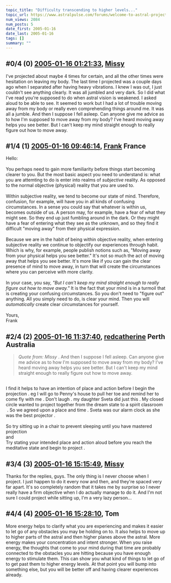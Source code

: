 ```yaml
---
topic_title: "Difficulty transcending to higher levels..."
topic_url: https://www.astralpulse.com/forums/welcome-to-astral-projection-experiences!/difficulty-transcending-to-higher-levels
num_views: 2084
num_posts: 5
date_first: 2005-01-16
date_last: 2005-01-16
tags: []
summary: ""
---
```


## \#0/4 (0) [2005-01-16 01:21:33](https://www.astralpulse.com/forums/index.php?msg=143195), [Missy](https://www.astralpulse.com/forums/profile/?u=8036)  ##
<section>
I've projected about maybe 4 times for certain, and all the other times were hesitation on leaving my body. The last time I projected was a couple days ago when I separated after having heavy vibrations. I knew I was out, I just couldn't see anything clearly. It was all jumbled and very dark. So I did what I've read you're supposed to do when astral vision is weakened. I asked aloud to be able to see. It seemed to work but I had a lot of trouble moving away from my body or really even comprehending things around me. It was all a jumble. And then I suppose I fell asleep. Can anyone give me advice as to how I'm supposed to move away from my body? I've heard moving away helps you see better. But I can't keep my mind straight enough to really figure out how to move away.
</section>

## \#1/4 (1) [2005-01-16 09:46:14](https://www.astralpulse.com/forums/index.php?msg=143246), [Frank](https://www.astralpulse.com/forums/profile/?u=359) France ##
<section>
Hello:
<br>
<br>
You perhaps need to gain more familiarity before things start becoming clearer to you. But the most basic aspect you need to understand is: what you are attemting to do is enter into realms of
<i>
 subjective
</i>
reality. As opposed to the normal objective (physical) reality that you are used to.
<br>
<br>
Within subjective reality, we tend to become our state of mind. Therefore, confusion, for example, will have you in all kinds of confusing circumstances. In a sense you could say that whatever is within us, becomes outside of us. A person may, for example, have a fear of what they might see. So they end up just fumbling around in the dark. Or they might have a fear of entering what they see as the unknown, and so they find it difficult "moving away" from their physical expression.
<br>
<br>
Because we are in the habit of being within objective reality, when entering subjective reality we continue to objectify our experiences through habit. Which is why, for example, people publish notions such as, "Moving away from your physical helps you see better." It's not so much the act of moving away that helps you see better. It's more like if you can gain the clear presence of mind to move away, in turn that will create the circumstances where you can perceive with more clarity.
<br>
<br>
In your case, you say,
<i>
 "But I can't keep my mind straight enough to really figure out how to move away."
</i>
It is the fact that your mind is in a turmoil that is creating your confusing circumstances. So you don't need to "figure out" anything. All you simply need to do, is clear your mind. Then you will
<i>
 automatically
</i>
create clear circumstances for yourself.
<br>
<br>
Yours,
<br>
Frank
</section>

## \#2/4 (2) [2005-01-16 11:37:40](https://www.astralpulse.com/forums/index.php?msg=143257), [redcatherine](https://www.astralpulse.com/forums/profile/?u=7808) Perth Australia ##
<section>
<blockquote class="bbc_standard_quote">
 <cite>
  Quote from: Missy
 </cite>
 . And then I suppose I fell asleep. Can anyone give me advice as to how I'm supposed to move away from my body? I've heard moving away helps you see better. But I can't keep my mind straight enough to really figure out how to move away.
</blockquote>
<br>
I find it helps to have an intention of place and action before I begin the projection . eg I will go to Penny's house to pull her toe and remind her to come fly with me . Don't laugh . my daughter Sveta did just this . My closed circle wanted to project together from the dream state to a spirit classroom  . So we agreed upon a place and time . Sveta was our alarm clock as she was the best projector .
<br>
<br>
So try sitting up in a chair to prevent sleeping until you have mastered projection
<br>
and
<br>
Try stating your intended place and action aloud before you reach the meditative state and begin to project .
</section>

## \#3/4 (3) [2005-01-16 15:15:49](https://www.astralpulse.com/forums/index.php?msg=143296), [Missy](https://www.astralpulse.com/forums/profile/?u=8036)  ##
<section>
Thanks for the replies, guys. The only thing is I never choose when I project. I just happen to do it every now and then, and they're spaced very far apart. It's so completely random that it takes me by surprise so I never really have a firm objective when I do actually manage to do it. And I'm not sure I could project while sitting up, I'm a very lazy person...
</section>

## \#4/4 (4) [2005-01-16 15:28:10](https://www.astralpulse.com/forums/index.php?msg=143299), Tom  ##
<section>
More energy helps to clarify what you are experiencing and makes it easier to let go of any obstacles you may be holding on to. It also helps to move up to higher parts of the astral and then higher planes above the astral. More energy makes your concentration and intent stronger. When you raise energy, the thoughts that come to your mind during that time are probably connected to the obstacles you are hitting because you have enough energy to stimulate them. This can show you what kind of things to let go of to get past them to higher energy levels. At that point you will bump into something else, but you will be better off and having clearer experiences already.
</section>